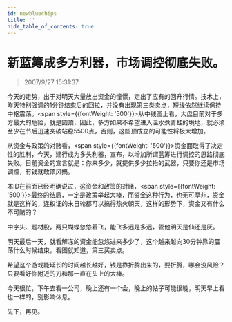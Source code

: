 ```yaml
---
id: newbluechips 
title: ''
hide_table_of_contents: true
---
```


# 新蓝筹成多方利器，市场调控彻底失败。

> 2007/9/27 15:31:37

<div style={{color: '#FF0000', fontWeight: 'normal', fontSize: '18px'}}>

今天的走势，出于对明天大量放出资金的憧憬，走出了应有的回升行情。技术上，昨天特别强调的1分钟结束后的回拉，并没有出现第三类卖点，短线依然继续保持中枢震荡。<span style={{fontWeight: '500'}}>从中线图上看，大盘目前对于多方最大的危险，就是圆顶，因此，多方如果不希望进入温水煮青蛙的境地，就必须至少在节后迅速突破站稳5500点，否则，这圆顶成立的可能性将极大增加。</span>
 
从资金与政策的对赌看，<span style={{fontWeight: '500'}}>资金面取得了决定性的胜利，</span>今天，建行成为多头利器，宣布，以增加所谓蓝筹进行调控的思路彻底失败。目前资金的宣言就是：你来多少，就提供多少拉抬的武器，只要你还是市场调控，有钱就敢顶风搞。
 
本ID在前面已经明确说过，这资金和政策的对赌，<span style={{fontWeight: '500'}}>最终的结局，一定是政策举起大棒，</span>而资金这种行为，也无可厚非，资金就是这样的，连权证的末日轮都可以搞得热火朝天，这样的形势下，资金又有什么不可赌的？
 
<p style={{fontWeight: '500'}}>中字头、题材股，两只蝴蝶忽悠着飞，能飞多远是多远，管他明天是仙还是灰。</p>
 
明天最后一天，就看解冻的资金能忽悠进来多少了，这个越来越向30分钟靠的震荡什么时候结束，看图就知道，第三买卖点。
 
<p>希望这个游戏能延长的时间越长越好，<span style={{fontWeight: '500'}}>钱是靠折腾出来的，</span>要折腾，哪会没风险？<span style={{fontWeight: '500'}}>只要看好你附近的刀和那一直在头上的大棒。</span></p>

今天很忙，下午去看一公司，晚上还有一个会，晚上的帖子可能很晚，明天早上看也一样的，别影响休息。
 
先下，再见。

</div>